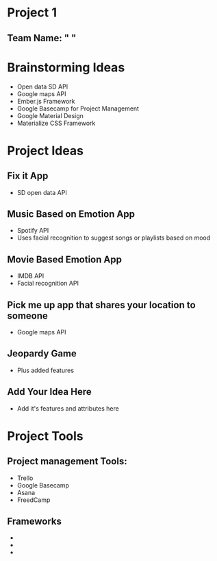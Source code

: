 # Project 1
## Team Name: "   "





# Brainstorming Ideas
 
- Open data SD API
- Google maps API
- Ember.js Framework
- Google Basecamp for Project Management
- Google Material Design 
- Materialize CSS Framework








# Project Ideas

## Fix it App
- SD open data API


## Music Based on Emotion App
- Spotify API
- Uses facial recognition to suggest songs or playlists based on mood

## Movie Based Emotion App
- IMDB API
- Facial recognition API

## Pick me up app that shares your location to someone
- Google maps API

## Jeopardy Game
- Plus added features

## Add Your Idea Here
- Add it's features and attributes here 









# Project Tools 

## Project management Tools:
- Trello
- Google Basecamp
- Asana
- FreedCamp




## Frameworks
-
-
-



